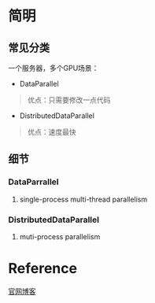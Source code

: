 # 简明

## 常见分类
一个服务器，多个GPU场景：

- DataParallel
> 优点：只需要修改一点代码

- DistributedDataParallel
>优点：速度最快


## 细节

### DataParrallel
1. single-process multi-thread parallelism

### DistributedDataParallel
1. muti-process parallelism







# Reference
[官网博客](https://pytorch.org/tutorials/beginner/dist_overview.html)